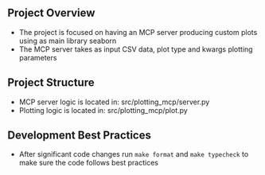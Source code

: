 ## Project Overview
- The project is focused on having an MCP server producing custom plots using as main library seaborn
- The MCP server takes as input CSV data, plot type and kwargs plotting parameters

## Project Structure
- MCP server logic is located in: src/plotting_mcp/server.py
- Plotting logic is located in: src/plotting_mcp/plot.py

## Development Best Practices
- After significant code changes run `make format` and `make typecheck` to make sure the code follows best practices